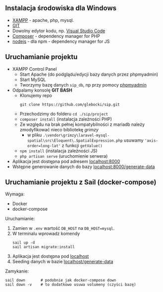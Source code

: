 ## Instalacja środowiska dla Windows

- [XAMPP](https://www.apachefriends.org/pl/index.html) - apache, php, mysql.
- [GIT](https://git-scm.com/)
- Dowolny edytor kodu, np. [Visual Studio Code](https://code.visualstudio.com/)
- [Composer](https://getcomposer.org/) - dependency manager for PHP
- [nodejs](https://nodejs.org/dist/v14.15.4/node-v14.15.4-x64.msi) - dla npm - dependency manager for JS

## Uruchamianie projektu

- XAMPP Control Panel
    - Start Apache (do podglądu/edycji bazy danych przez phpmyadmin)
    - Start MySQL
    - Tworzymy bazę danych `sip_db`, np przy pomocy [phpmyadmin](http://locahost/phpmyadmin)
- Odpalamy konsolę __GIT BASH__
    - Klonujemy repo
        ```shell
        git clone https://github.com/glebocki/sip.git
        ```
    - Przechodzimy do folderu `cd ./sip/project`
    - `composer install` (instalacja zależności PHP)
    - Ze względu na brak pełnej kompatybilności z mariadb należy zmodyfikować nieco bibliotekę _grimzy_
        - w pliku `.\vendor\grimzy\laravel-mysql-spatial\src\Eloquent\.SpatialExpression.php` usuwamy `'axis-order=long-lat'` z funkcji `getValue()`
    - `npm install` (instalacja zależności JS)
    - `php artisan serve` (uruchomienie serwera)
- Aplikacja jest dostępna pod adresem [localhost:8000](http://localhost:8000/)
- Wstępne generowanie danych do bazy [localhost:8000/generate-data](http://localhost:8000/generate-data)

## Uruchamianie projektu z Sail (docker-compose)

Wymaga: 
- Docker
- docker-compose

Uruchamianie:
1. Zamien w `.env` wartość `DB_HOST` na `DB_HOST=mysql`.
1. W terminalu wprowadz komendy
    ```shell
    sail up -d
    sail artisan migrate:install
    ```
1. Aplikacja jest dostępna pod [localhost](http://localhost)
1. Seeding danych w bazie [localhost/generate-data](http://localhost/generate-data)

Zamykanie:

```shell
sail down       # podobnie jak docker-compose down
sail down -v    # to dodatkowo usuwa volumeny (czyści bazę)
```

